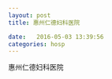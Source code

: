 ```yaml
--- 
layout: post 
title: 惠州仁德妇科医院

date:   2016-05-03 13:39:56 
categories: hosp 
--- 
```

   
惠州仁德妇科医院
